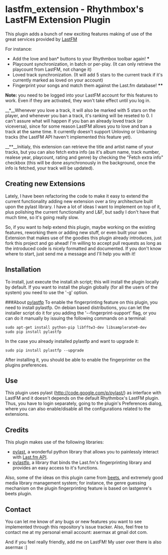 lastfm_extension - Rhythmbox&#39;s LastFM Extension Plugin
==========================================================

This plugin adds a bunch of new exciting features making of use of the great services provided by [LastFM](http://http://www.last.fm/)

For instance:
* Add the love and ban* buttons to your Rhythmbox toolbar again! __\*__
* Playcount synchronization, in batch or per-play. (It can only retrieve the playcount from LastFM, not change it)
* Loved track synchronization. (It will add 5 stars to the current track if it's currently marked as loved on your account)
* Fingerprint your songs and match them against the Last.fm database! __\*\*__

**Note:** you need to be logged into your LastFM account for this features to work. Even if they are activated, they won't take effect until you log in.

__\*__Whenever you love a track, it will also be marked with 5 stars on the player, and whenever you ban a track, it's ranking will be reseted to 0. I can't assure what will happen if you ban an already loved track (or viceversa), since for some reason LastFM allows you to love and ban a track at the same time.
It currently doesn't support Unloving or Unbaning tracks (the LastFM API haven't implemented this feature yet).

__\*\*__Initialy, this extension can retrieve the title and artist name of your tracks, but you can also fetch extra info (as it's album name, track number, realese year, playcount, rating and genre) by checking the "Fetch extra info" checkbox (this will be done asynchronously in the background, once the info is fetched, your track will be updated).

Creating new Extensions
-----------------------
Lately, I have been refactoring the code to make it easy to extend the current functionality adding new extension over a tiny architecture built upon the pylast library. I have a lot of ideas I want to implement on top of it, plus polishing the current functionality and L&F, but sadly I don't have that much time, so it's going really slow.

So, if you want to help extend this plugin, maybe working on the existing features, reworking them or adding new stuff, or even built your own Extension that makes use of the goodies this plugin already introduces, just fork this project and go ahead! I'm willing to accept pull requests as long as the introduced code is nicely formatted and documented. If you don't know where to start, just send me a message and I'll help you with it!

Installation
------------
To install, just execute the install.sh script; this will install the plugin locally by default. 
If you want to install the plugin globally (for all the users of the system) you need to use the '-g' option.

###About [pylastfp](http://pypi.python.org/pypi/pylastfp/0.1)
To enable the fingerprinting feature on this plugin, you need to install pylastfp.
On debian based distributions, you can let the installer script do it for you adding the '--fingerprint-support' flag, or you can do it manually by issuing the following commands on a terminal:
```
sudo apt-get install python-pip libfftw3-dev libsamplerate0-dev
sudo pip install pylastfp
```

In the case you already installed pylastfp and want to upgrade it:
```
sudo pip install pylastfp --upgrade
```

After installing it, you should be able to enable the fingerprinter on the plugins preferences.

Use
---
This plugin uses pylast (http://code.google.com/p/pylast/) as interface with LastFM and it doesn't depends on the default Rhythmbox's LastFM plugin. Thus, you have to login separately, going to the plugin's Preferences dialog, where you can also enable/disable all the configurations related to the extensions.

Credits
-------
This plugin makes use of the following libraries:
* [pylast](http://code.google.com/p/pylast/), a wonderful python library that allows you to painlessly interact with [Last.fm API](http://www.last.fm/api).
* [pylastfp](http://pypi.python.org/pypi/pylastfp/0.1), a library that binds the Last.fm's fingerprinting library and provides an easy access to it's functions.

Also, some of the ideas on this plugin came from [beets](https://github.com/sampsyo/beets), and extremely good media library management system; for instance, the genre guessing mechanism on the plugin fingerprinting feature is based on lastgenre's beets plugin.

Contact
-------
You can let me know of any bugs or new features you want to see implemented through this repository's issue tracker.
Also, feel free to contact me at my personal email account: asermax at gmail dot com.

And if you feel really friendly, add me on LastFM! My user over there is also asermax :]


